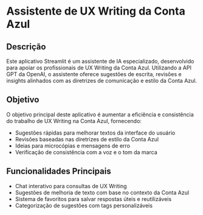 # Assistente de UX Writing da Conta Azul

## Descrição
Este aplicativo Streamlit é um assistente de IA especializado, desenvolvido para apoiar os profissionais de UX Writing da Conta Azul. Utilizando a API GPT da OpenAI, o assistente oferece sugestões de escrita, revisões e insights alinhados com as diretrizes de comunicação e estilo da Conta Azul.

## Objetivo
O objetivo principal deste aplicativo é aumentar a eficiência e consistência do trabalho de UX Writing na Conta Azul, fornecendo:
- Sugestões rápidas para melhorar textos da interface do usuário
- Revisões baseadas nas diretrizes de estilo da Conta Azul
- Ideias para microcópias e mensagens de erro
- Verificação de consistência com a voz e o tom da marca

## Funcionalidades Principais
- Chat interativo para consultas de UX Writing
- Sugestões de melhoria de texto com base no contexto da Conta Azul
- Sistema de favoritos para salvar respostas úteis e reutilizáveis
- Categorização de sugestões com tags personalizáveis